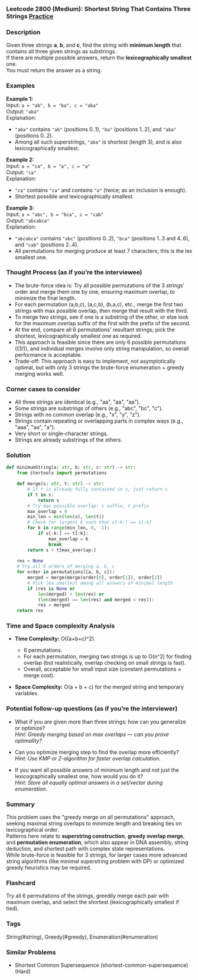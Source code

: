 ### Leetcode 2800 (Medium): Shortest String That Contains Three Strings [Practice](https://leetcode.com/problems/shortest-string-that-contains-three-strings)

### Description  
Given three strings **a**, **b**, and **c**, find the string with **minimum length** that contains all three given strings as substrings.  
If there are multiple possible answers, return the **lexicographically smallest** one.  
You must return the answer as a string.

### Examples  

**Example 1:**  
Input: `a = "ab", b = "ba", c = "aba"`  
Output: `"aba"`  
Explanation:  
- `"aba"` contains `"ab"` (positions 0..1), `"ba"` (positions 1..2), and `"aba"` (positions 0..2).
- Among all such superstrings, `"aba"` is shortest (length 3), and is also lexicographically smallest.

**Example 2:**  
Input: `a = "ca", b = "a", c = "a"`  
Output: `"ca"`  
Explanation:  
- `"ca"` contains `"ca"` and contains `"a"` (twice; as an inclusion is enough).
- Shortest possible and lexicographically smallest.

**Example 3:**  
Input: `a = "abc", b = "bca", c = "cab"`  
Output: `"abcabca"`  
Explanation:  
- `"abcabca"` contains `"abc"` (positions 0..2), `"bca"` (positions 1..3 and 4..6), and `"cab"` (positions 2..4).
- All permutations for merging produce at least 7 characters; this is the lex smallest one.

### Thought Process (as if you’re the interviewee)  
- The brute-force idea is: Try all possible permutations of the 3 strings' order and merge them one by one, ensuring maximum overlap, to minimize the final length.
- For each permutation (a,b,c), (a,c,b), (b,a,c), etc., merge the first two strings with max possible overlap, then merge that result with the third.  
- To merge two strings, see if one is a substring of the other, or else look for the maximum overlap suffix of the first with the prefix of the second.
- At the end, compare all 6 permutations' resultant strings; pick the shortest, lexicographically smallest one as required.
- This approach is feasible since there are only 6 possible permutations (\(3!\)), and individual merges involve only string manipulation, so overall performance is acceptable.
- Trade-off: This approach is easy to implement, not asymptotically optimal, but with only 3 strings the brute-force enumeration + greedy merging works well.

### Corner cases to consider  
- All three strings are identical (e.g., "aa", "aa", "aa").  
- Some strings are substrings of others (e.g., "abc", "bc", "c").  
- Strings with no common overlap (e.g., "x", "y", "z").  
- Strings contain repeating or overlapping parts in complex ways (e.g., "aaa", "aa", "a").  
- Very short or single-character strings.  
- Strings are already substrings of the others.

### Solution

```python
def minimumString(a: str, b: str, c: str) -> str:
    from itertools import permutations

    def merge(s: str, t: str) -> str:
        # If t is already fully contained in s, just return s
        if t in s:
            return s
        # Try max possible overlap: s suffix, t prefix
        max_overlap = 0
        min_len = min(len(s), len(t))
        # Check for largest k such that s[-k:] == t[:k]
        for k in range(min_len, 0, -1):
            if s[-k:] == t[:k]:
                max_overlap = k
                break
        return s + t[max_overlap:]
    
    res = None
    # Try all 6 orders of merging a, b, c
    for order in permutations([a, b, c]):
        merged = merge(merge(order[0], order[1]), order[2])
        # Pick lex smallest among all answers of minimal length
        if (res is None or 
            len(merged) < len(res) or 
            (len(merged) == len(res) and merged < res)):
            res = merged
    return res
```

### Time and Space complexity Analysis  

- **Time Complexity:** O((a+b+c)^2).  
  - 6 permutations.
  - For each permutation, merging two strings is up to O(n^2) for finding overlap (but realistically, overlap checking on small strings is fast).
  - Overall, acceptable for small input size (constant permutations × merge cost).

- **Space Complexity:** O(a + b + c) for the merged string and temporary variables.

### Potential follow-up questions (as if you’re the interviewer)  

- What if you are given more than three strings: how can you generalize or optimize?  
  *Hint: Greedy merging based on max overlaps — can you prove optimality?*

- Can you optimize merging step to find the overlap more efficiently?  
  *Hint: Use KMP or Z-algorithm for faster overlap calculation.*

- If you want all possible answers of minimum length and not just the lexicographically smallest one, how would you do it?  
  *Hint: Store all equally optimal answers in a set/vector during enumeration.*

### Summary
This problem uses the "greedy merge on all permutations" approach, seeking maximal string overlaps to minimize length and breaking ties on lexicographical order.  
Patterns here relate to **superstring construction**, **greedy overlap merge**, and **permutation enumeration**, which also appear in DNA assembly, string deduction, and shortest path with complex state representations.  
While brute-force is feasible for 3 strings, for larger cases more advanced string algorithms (like minimal superstring problem with DP) or optimized greedy heuristics may be required.


### Flashcard
Try all 6 permutations of the strings, greedily merge each pair with maximum overlap, and select the shortest (lexicographically smallest if tied).

### Tags
String(#string), Greedy(#greedy), Enumeration(#enumeration)

### Similar Problems
- Shortest Common Supersequence (shortest-common-supersequence) (Hard)